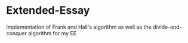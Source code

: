# Extended-Essay
Implementation of Frank and Hall's algorithm as well as the divide-and-conquer algorithm for my EE
